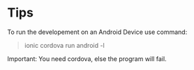 # Tips

To run the developement on an Android Device use command:

> ionic cordova run android -l

Important: You need cordova, else the program will fail.
